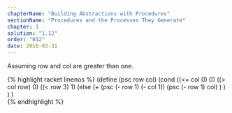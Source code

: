 ```yaml
---
chapterName: "Building Abstractions with Procedures"
sectionName: "Procedures and the Processes They Generate"
chapter: 1
solution: "1.12"
order: "012"
date: 2016-03-31
---
```


Assuming row and col are greater than one.

{% highlight racket linenos %}
(define (psc row col)
  (cond 
        ((<= col 0) 0)
        ((> col row) 0)
        ((< row 3) 1)
        (else (+
                (psc (- row 1)
                    (- col 1))
                (psc (- row 1)
                    col)
              )
        )
  )
)  
{% endhighlight %}
  


